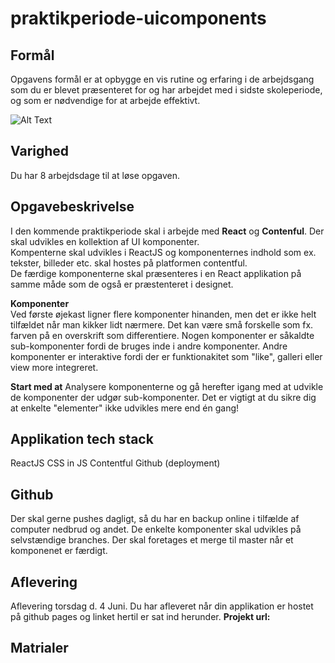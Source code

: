 # praktikperiode-uicomponents
## Formål
Opgavens formål er at opbygge en vis rutine og erfaring i de arbejdsgang som du er blevet præsenteret for og har arbejdet med i sidste skoleperiode, og som er nødvendige for at arbejde effektivt. 

![Alt Text](https://github.com/rts-cmk-opgaver/praktikperiode-uicomponents/blob/master/giphy.gif)

## Varighed
Du har 8 arbejdsdage til at løse opgaven.

## Opgavebeskrivelse
I den kommende praktikperiode skal i arbejde med **React** og **Contenful**. Der skal udvikles en kollektion af UI komponenter.<br>
Kompenterne skal udvikles i ReactJS og komponenternes indhold som ex. tekster, billeder etc. skal hostes på platformen contentful.<br>
De færdige komponenterne skal præsenteres i en React applikation på samme måde som de også er præstenteret i designet.

**Komponenter**<br>
Ved første øjekast ligner flere komponenter hinanden, men det er ikke helt tilfældet når man kikker lidt nærmere. Det kan være små forskelle som fx. farven på en overskrift som differentiere. Nogen komponenter er såkaldte sub-komponenter fordi de bruges inde i andre komponenter. Andre komponenter er interaktive fordi der er funktionakitet som "like", galleri eller view more integreret.

**Start med at**
Analysere komponenterne og gå herefter igang med at udvikle de komponenter der udgør sub-komponenter. Det er vigtigt at du sikre dig at enkelte "elementer" ikke udvikles mere end én gang!


## Applikation tech stack
ReactJS
CSS in JS
Contentful
Github (deployment)

## Github
Der skal gerne pushes dagligt, så du har en backup online i tilfælde af computer nedbrud og andet. 
De enkelte komponenter skal udvikles på selvstændige branches.
Der skal foretages et merge til master når et komponenet er færdigt.

## Aflevering
Aflevering torsdag d. 4 Juni. 
Du har afleveret når din applikation er hostet på github pages og linket hertil er sat ind herunder.
**Projekt url:** 

## Matrialer

